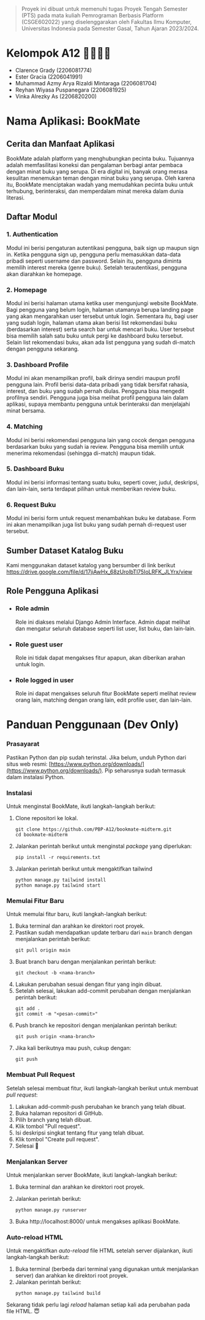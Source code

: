 > Proyek ini dibuat untuk memenuhi tugas Proyek Tengah Semester (PTS)
> pada mata kuliah Pemrograman Berbasis Platform (CSGE602022) yang
> diselenggarakan oleh Fakultas Ilmu Komputer, Universitas Indonesia
> pada Semester Gasal, Tahun Ajaran 2023/2024.

# Kelompok A12 👨‍💻👩‍💻
- Clarence Grady (2206081774)
- Ester Gracia  (2206041991)
- Muhammad Azmy Arya Rizaldi Mintaraga (2206081704)
- Reyhan Wiyasa Puspanegara (2206081925)
- Vinka Alrezky As (2206820200)


# Nama Aplikasi: BookMate

## Cerita dan Manfaat Aplikasi
 BookMate adalah platform yang menghubungkan pecinta buku. Tujuannya adalah memfasilitasi koneksi dan pengalaman berbagi antar pembaca dengan minat buku yang serupa. Di era digital ini, banyak orang merasa kesulitan menemukan teman dengan minat buku yang serupa. Oleh karena itu, BookMate menciptakan wadah yang memudahkan pecinta buku untuk terhubung, berinteraksi, dan memperdalam minat mereka dalam dunia literasi.

## Daftar Modul
### 1. Authentication 
Modul ini berisi pengaturan autentikasi pengguna, baik sign up maupun sign in. Ketika pengguna sign up, pengguna perlu memasukkan data-data pribadi seperti username dan password. Selain itu, pengguna diminta memilih interest mereka (genre buku). Setelah terautentikasi, pengguna akan diarahkan ke homepage.   
### 2. Homepage
Modul ini berisi halaman utama ketika user mengunjungi website BookMate. Bagi pengguna yang belum login, halaman utamanya berupa landing page yang akan mengarahkan user tersebut untuk login. Sementara itu, bagi user yang sudah login, halaman utama akan berisi list rekomendasi buku (berdasarkan interest) serta search bar untuk mencari buku. User tersebut bisa memilih salah satu buku untuk pergi ke dashboard buku tersebut. Selain list rekomendasi buku, akan ada list pengguna yang sudah di-match dengan pengguna sekarang. 
### 3. Dashboard Profile
Modul ini akan menampilkan profil, baik dirinya sendiri maupun profil pengguna lain. Profil berisi data-data pribadi yang tidak bersifat rahasia, interest, dan buku yang sudah pernah diulas. Pengguna bisa mengedit profilnya sendiri. Pengguna juga bisa melihat profil pengguna lain dalam aplikasi, supaya membantu pengguna untuk berinteraksi dan menjelajahi minat bersama. 
### 4. Matching 
Modul ini berisi rekomendasi pengguna lain yang cocok dengan pengguna berdasarkan  buku yang sudah ia review. Pengguna bisa memilih untuk menerima rekomendasi (sehingga di-match) maupun tidak. 
### 5. Dashboard Buku 
Modul ini berisi informasi tentang suatu buku, seperti cover, judul, deskripsi, dan lain-lain, serta terdapat pilihan untuk memberikan review buku. 
### 6. Request Buku
Modul ini berisi form untuk request menambahkan buku ke database. Form ini akan menampilkan juga list buku yang sudah pernah di-request user tersebut. 

## Sumber Dataset Katalog Buku
Kami menggunakan dataset katalog yang bersumber di link berikut
https://drive.google.com/file/d/17jiAwHx_68zUrolbTl75IoLRFK_JLYrx/view

##  Role Pengguna Aplikasi
- ### Role admin
    Role ini diakses melalui Django Admin Interface. Admin dapat melihat dan mengatur seluruh database seperti list user, list buku, dan lain-lain. 
- ### Role guest user
    Role ini tidak dapat mengakses fitur apapun, akan diberikan arahan untuk login. 
- ### Role logged in user
    Role ini dapat mengakses seluruh fitur BookMate seperti melihat review orang lain, matching dengan orang lain, edit profile user, dan lain-lain. 


# Panduan Penggunaan (Dev Only)

### Prasayarat
Pastikan Python dan pip sudah terinstal. Jika belum, unduh Python dari situs web resmi: [https://www.python.org/downloads/](https://www.python.org/downloads/). Pip seharusnya sudah termasuk dalam instalasi Python.

### Instalasi
Untuk menginstal BookMate, ikuti langkah-langkah berikut:

1. Clone repositori ke lokal. 
    ```
    git clone https://github.com/PBP-A12/bookmate-midterm.git
    cd bookmate-midterm
    ```
2. Jalankan perintah berikut untuk menginstal *package* yang diperlukan:
    ```
    pip install -r requirements.txt
    ```
3. Jalankan perintah berikut untuk mengaktifkan tailwind
   ```
   python manage.py tailwind install
   python manage.py tailwind start 
   ```

### Memulai Fitur Baru 
Untuk memulai fitur baru, ikuti langkah-langkah berikut:
1. Buka terminal dan arahkan ke direktori root proyek.
2. Pastikan sudah mendapatkan update terbaru dari `main` branch dengan menjalankan perintah berikut:
    ```
    git pull origin main
    ```
3. Buat branch baru dengan menjalankan perintah berikut:
    ```
    git checkout -b <nama-branch>
    ```
4. Lakukan perubahan sesuai dengan fitur yang ingin dibuat.
5. Setelah selesai, lakukan add-commit perubahan dengan menjalankan perintah berikut:
    ```
    git add .
    git commit -m "<pesan-commit>"
    ```
6. Push branch ke repositori dengan menjalankan perintah berikut:
    ```
    git push origin <nama-branch>
    ```
7. Jika kali berikutnya mau push, cukup dengan: 
    ```
    git push
    ```


### Membuat Pull Request
Setelah selesai membuat fitur, ikuti langkah-langkah berikut untuk membuat *pull request*:
1. Lakukan add-commit-push perubahan ke branch yang telah dibuat.
2. Buka halaman repositori di GitHub.
3. Pilih branch yang telah dibuat.
4. Klik tombol "Pull request".
5. Isi deskripsi singkat tentang fitur yang telah dibuat.
6. Klik tombol "Create pull request".
7. Selesai 🎉

### Menjalankan Server
Untuk menjalankan server BookMate, ikuti langkah-langkah berikut:

1. Buka terminal dan arahkan ke direktori root proyek.
2. Jalankan perintah berikut:

    ```
    python manage.py runserver
    ```

1. Buka http://localhost:8000/ untuk mengakses aplikasi BookMate.

### Auto-reload HTML
Untuk mengaktifkan *auto-reload* file HTML setelah server dijalankan, ikuti langkah-langkah berikut:

1. Buka terminal (berbeda dari terminal yang digunakan untuk menjalankan server) dan arahkan ke direktori root proyek.
2. Jalankan perintah berikut:
    ```
    python manage.py tailwind build
    ```
Sekarang tidak perlu lagi *reload* halaman setiap kali ada perubahan pada file HTML. 😇